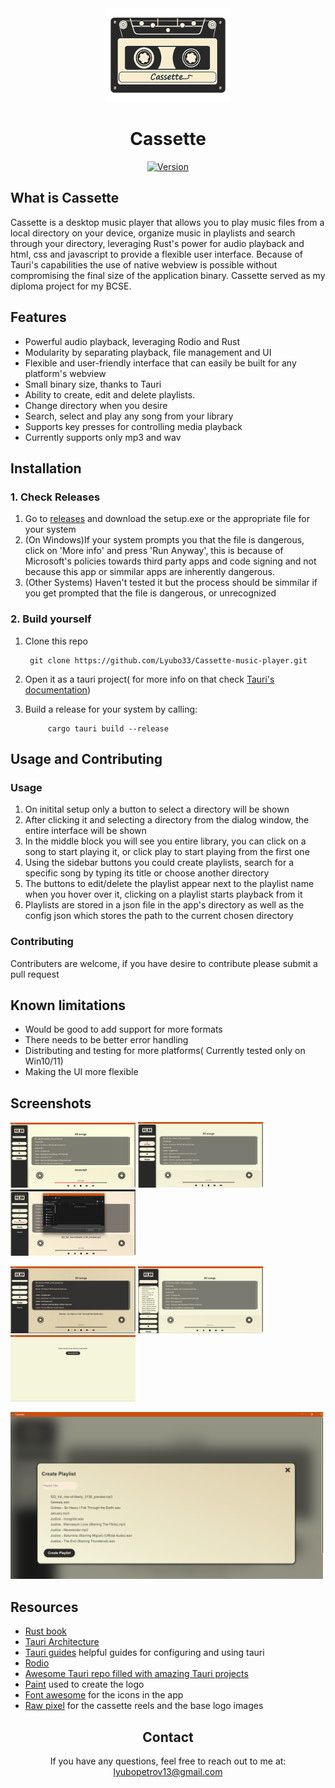 <div align="center">
<img alt = "Cassette logo" src="readme_assets/Casette-Logo.png" width= "200" height= "150dp">

# Cassette 
[![Version](https://badgen.net/github/release/Lyubo33/Cassette-music-player)](https://github.com/Lyubo33/Cassette-music-player/releases/tag/app-v1.0.0)
</div>
<div style="margin-top: 10dp;">

## What is Cassette
Cassette is a desktop music player that allows you to play music files from a local directory on your device, organize music in playlists and search through your directory, leveraging Rust's power for audio playback and html, css and javascript to provide a flexible user interface. Because of Tauri's capabilities the use of native webview is possible without compromising the final size of the application binary. Cassette served as my diploma project for my BCSE.
</div>
<div style="margin-top: 15dp;">

## Features
- Powerful audio playback, leveraging Rodio and Rust
- Modularity by separating playback, file management and UI
- Flexible and user-friendly interface that can easily be built for any platform's webview
- Small binary size, thanks to Tauri
- Ability to create, edit and delete playlists.
- Change directory when you desire
- Search, select and play any song from your library
- Supports key presses for controlling media playback
- Currently supports only mp3 and wav
</div>
<div>

## Installation
### 1. Check Releases
1. Go to [releases](https://github.com/Lyubo33/Cassette-music-player/releases/) and download the setup.exe or the appropriate file for your system
2. (On Windows)If your system prompts you that the file is dangerous, click on 'More info' and press 'Run Anyway', this is because of Microsoft's policies towards third party apps and code signing and not because this app or simmilar apps are inherently dangerous.
3. (Other Systems) Haven't tested it but the process should be simmilar if you get prompted that the file is dangerous, or unrecognized
### 2. Build yourself
1. Clone this repo

        git clone https://github.com/Lyubo33/Cassette-music-player.git
2. Open it as a tauri project( for more info on that check [Tauri's documentation](https://tauri.app/v1/guides/getting-started/prerequisites))
3. Build a release for your system by calling:

            cargo tauri build --release
</div>
<div style="margin-top:15dp;">

## Usage and Contributing
### Usage
1. On initital setup only a button to select a directory will be shown
2. After clicking it and selecting a directory from the dialog window, the entire interface will be shown
3. In the middle block you will see you entire library, you can click on a song to start playing it, or click play to start playing from the first one
4. Using the sidebar buttons you could create playlists, search for a specific song by typing its title or choose another directory
5. The buttons to edit/delete the playlist appear next to the playlist name when you hover over it, clicking on a playlist starts playback from it
6. Playlists are stored in a json file in the app's directory as well as the config json which stores the path to the current chosen directory

### Contributing
Contributers are welcome, if you have desire to contribute please submit a pull request
</div>
<div style="margin-top: 10dp;">

## Known limitations
- Would be good to add support for more formats
- There needs to be better error handling
- Distributing and testing for more platforms( Currently tested only on Win10/11)
- Making the UI more flexible
</div>
<div style="margin-top:10dp;">

## Screenshots
<p>
<img src="readme_assets/Screenshot_1.png" margin-right="10" width="200">
<img src="readme_assets/Screenshot_2.png" margin-right="10" width="200">
<img src="readme_assets/Screenshot_3.png" width="200">
</p>
<p margin-top="10">
<img src="readme_assets/Screenshot_4.png" margin-right="10" width="200">
<img src="readme_assets/Screenshot_5.png" margin-right="10" width="200">
<img src="readme_assets/Screenshot_6.png" width="200">
</p>
<p margin-top="10">
<img src="readme_assets/Screenshot_7.png" width="500">
</p>
</div>
<div margin-top="15">

## Resources
- [Rust book]( https://doc.rust-lang.org/book)
- [Tauri Architecture]( https://tauri.app/v1/references/architecture) 
- [Tauri guides](https://tauri.app/v1/guides/) helpful guides for configuring and using tauri
- [Rodio]( https://docs.rs/rodio/latest/rodio/)
- [Awesome Tauri repo filled with amazing Tauri projects]( https://github.com/tauri-apps/awesome-tauri/)
- [Paint]( https://www.microsoft.com/en-us/windows/paint) used to create the logo
- [Font awesome]( https://fontawesome.com/icons/) for the icons in the app
- [Raw pixel]( https://www.rawpixel.com) for the cassette reels and the base logo images
</div>
<div align="center" margin-top="20">

## Contact
If you have any questions, feel free to reach out to me at: [lyubopetrov13@gmail.com](mailto:lyubopetrov13@gmail.com) 
</div>

